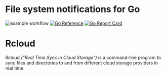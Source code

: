 # File system notifications for Go

![example workflow](https://github.com/github.com/anotherhope/actions/workflows/go.yaml/badge.svg)
[![Go Reference](https://pkg.go.dev/badge/github.com/anotherhope/rcloud.svg)](https://pkg.go.dev/github.com/anotherhope/rcloud) [![Go Report Card](https://goreportcard.com/badge/github.com/anotherhope/rcloud)](https://goreportcard.com/report/github.com/anotherhope/rcloud)

# Rcloud

Rcloud *("Real Time Sync in Cloud Storage")* is a command-line program to sync files and directories to and from different cloud storage providers in real time.